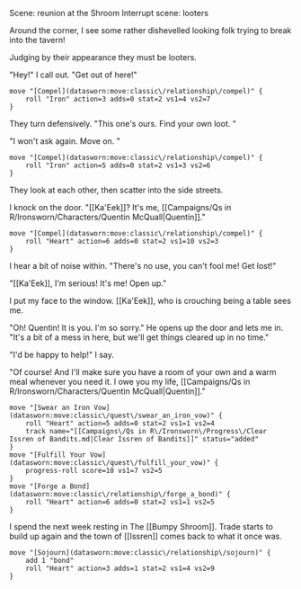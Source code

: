 Scene: reunion at the Shroom
Interrupt scene: looters

Around the corner, I see some rather dishevelled looking folk trying to break into the tavern!

Judging by their appearance they must be looters. 

"Hey!" I call out. "Get out of here!"

```iron-vault-mechanics
move "[Compel](datasworn:move:classic\/relationship\/compel)" {
    roll "Iron" action=3 adds=0 stat=2 vs1=4 vs2=7
}
```

They turn defensively. "This one's ours. Find your own loot. "

"I won't ask again. Move on. "

```iron-vault-mechanics
move "[Compel](datasworn:move:classic\/relationship\/compel)" {
    roll "Iron" action=5 adds=0 stat=2 vs1=3 vs2=6
}
```

They look at each other, then scatter into the side streets. 

I knock on the door. 
"[[Ka'Eek]]? It's me, [[Campaigns/Qs in R/Ironsworn/Characters/Quentin McQuall|Quentin]]."

```iron-vault-mechanics
move "[Compel](datasworn:move:classic\/relationship\/compel)" {
    roll "Heart" action=6 adds=0 stat=2 vs1=10 vs2=3
}
```

I hear a bit of noise within. "There's no use, you can't fool me! Get lost!"

"[[Ka'Eek]], I'm serious! It's me! Open up."

I put my face to the window. [[Ka'Eek]], who is crouching being a table sees me. 

"Oh! Quentin! It is you. I'm so sorry." He opens up the door and lets me in.
"It's a bit of a mess in here, but we'll get things cleared up in no time."

"I'd be happy to help!" I say. 

"Of course! And I'll make sure you have a room of your own and a warm meal whenever you need it. I owe you my life, [[Campaigns/Qs in R/Ironsworn/Characters/Quentin McQuall|Quentin]]."

```iron-vault-mechanics
move "[Swear an Iron Vow](datasworn:move:classic\/quest\/swear_an_iron_vow)" {
    roll "Heart" action=5 adds=0 stat=2 vs1=1 vs2=4
    track name="[[Campaigns\/Qs in R\/Ironsworn\/Progress\/Clear Issren of Bandits.md|Clear Issren of Bandits]]" status="added"
}
move "[Fulfill Your Vow](datasworn:move:classic\/quest\/fulfill_your_vow)" {
    progress-roll score=10 vs1=7 vs2=5
}
move "[Forge a Bond](datasworn:move:classic\/relationship\/forge_a_bond)" {
    roll "Heart" action=6 adds=0 stat=2 vs1=1 vs2=5
}

```

I spend the next week resting in The [[Bumpy Shroom]]. Trade starts to build up again and the town of [[Issren]] comes back to what it once was. 

```iron-vault-mechanics
move "[Sojourn](datasworn:move:classic\/relationship\/sojourn)" {
    add 1 "bond"
    roll "Heart" action=3 adds=1 stat=2 vs1=4 vs2=9
}
```

